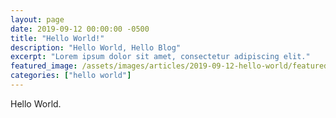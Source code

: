 ```yaml
---
layout: page
date: 2019-09-12 00:00:00 -0500
title: "Hello World!"
description: "Hello World, Hello Blog"
excerpt: "Lorem ipsum dolor sit amet, consectetur adipiscing elit."
featured_image: /assets/images/articles/2019-09-12-hello-world/featured-image.jpg
categories: ["hello world"]
---
```


Hello World.